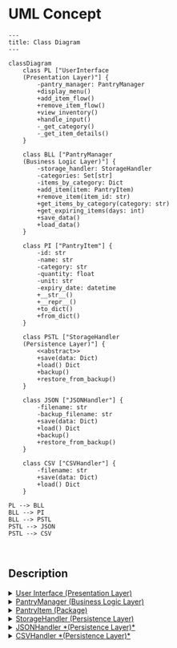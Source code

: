 # UML Concept

```mermaid
---
title: Class Diagram
--- 

classDiagram
    class PL ["UserInterface
    (Presentation Layer)"] {
        -pantry_manager: PantryManager
        +display_menu()
        +add_item_flow()
        +remove_item_flow()
        +view_inventory()
        +handle_input()
        -_get_category()
        -_get_item_details()
    }

    class BLL ["PantryManager
    (Business Logic Layer)"] {
        -storage_handler: StorageHandler
        -categories: Set[str]
        -items_by_category: Dict
        +add_item(item: PantryItem)
        +remove_item(item_id: str)
        +get_items_by_category(category: str)
        +get_expiring_items(days: int)
        +save_data()
        +load_data()
    }

    class PI ["PantryItem"] {
        -id: str
        -name: str
        -category: str
        -quantity: float
        -unit: str
        -expiry_date: datetime
        +__str__()
        +__repr__()
        +to_dict()
        +from_dict()
    }

    class PSTL ["StorageHandler
    (Persistence Layer)"] {
        <<abstract>>
        +save(data: Dict)
        +load() Dict
        +backup()
        +restore_from_backup()
    }

    class JSON ["JSONHandler"] {
        -filename: str
        -backup_filename: str
        +save(data: Dict)
        +load() Dict
        +backup()
        +restore_from_backup()
    }

    class CSV ["CSVHandler"] {
        -filename: str
        +save(data: Dict)
        +load() Dict
    }

PL --> BLL
BLL --> PI
BLL --> PSTL
PSTL --> JSON
PSTL --> CSV

```
<br>

<h2>Description</h2>

<details><summary><u>User Interface (Presentation Layer)</u></summary>
<br>

#### Questions I asked myself 🤔
- What will the user see upon start up?
- What is the first thing the user should do to fulfuil the purpose of the app?
- How can they resolve their own mistakes?
- How can they see what they've done?
- How can they navigate the app?

#### Symbols
- `-` means "private" (internal use only within the class)
    - Can't be accessed by other `class` and or `methods`
- `+` means "public" (can be accessed from outside the class)
    - `methods` that can be reused in other parts of the code

#### `attributes` *(Private)*
- `self.pantry_manager`
an object value being able to access other `methods` `attributes` and various functionalities if needed.

#### `methods` *(Public)*
- `display_menu()`
Shows the main menu options to the user on start up.
- `add_item_flow()`
Handles the complete process of adding a new item. The essential and purpose of the app.
- `remove_item_flow()`
Handles the complete process of removing an item. Allowing the user to control their inventory with the remove function.
- `view_inventory()`
Shows the current inventory to the user. Being able to showcase their inventory in a user friendly interface design.
- `handle_input()`
Processes user input and directs it to appropriate actions. Navigation throughout the app via a list type UI and number option. ß

#### `methods` *(Private)* ("getter")
- `_get_category()`
Internal helper method to get category information when adding an item *(Allowing the user to input information when prompted)*
- `_get_item_details()`
Internal helper method to gather item details *(Allowing the user to input information when prompted)*
</details>

<details><summary><u>PantryManager (Business Logic Layer)</u></summary>
<br>

#### Questions I asked myself 🤔
- Allowing the user to choose from previously added categories to save on input time.
- When viewing your items having them sorted by category rather than a long list of items. (Viewable UI)
- Allow the user to save their data locally to their device (CSV file format)
- Get the app to restore their inventory data from the CSV file and also if there is corruption to restore from JSON file. 

###### *\ CSV => User Friendly \ \ JSON => Dev Friendly \\*

#### `attributes` *(Private)*
- `self.storage_handler = StorageHandler` 
an object value being able to access other `methods` `attributes` and various functionalities if needed that relate to storage (read/write) CSV/JSON File.
- `self.categories = Set[str]` 
A Set data structure to store unique categories. `set` structures are unique only meaning that there wont be duplicates which is important for categories. 
- `items_by_category: Dict` 
A dictionary method that allows the items to be organized by category rather than a long list of items. Easier to sort and maintain. 

#### `methods` *(Public)*
- `add_item(item: PantryItem)`
Takes a 'PantryItem'(`class`, this has all the attributes of item, quantity, exp, etc) object as an input. Then adds it to the appropriate category in `items_by_category`
- `remove_item(item_id: str)` 
Takes an item's unique identifier(ID) then removes that item from the `items_by_category` dictionary.
- `get_items_by_category(category: str)`
Returns all items in a specified category. This will be used to show the users inventory by category and its items. 
- `get_expiring_items(days: int)`
Returns items that will expire within the specified number of days. Showcase the amount of days till expiry of item. 
- `save_data()`
Used in conjunction with `storage_handler` that will store user input to a CSV file and restore. 
- `load_data()`
Uses `storage_handler` to load saved data from CSV. Restoring users inventory from local storage. This would be the first check to initiate if new file needs to be created or not. This may also initialize `items_by_category` if data is needed.
</details>

<details><summary><u>PantryItem (Package)</u></summary>
<br>

#### Questions I asked myself 🤔
- What information does the user need to put in to save their items? (name, category, quantity, expiry date)

#### `attributes` *(Private)*
- `-id: str`
A unique identifier for each item. This will be used to update and or remove data.
- `-name: str`
The name of the item (e.g., "Apple", "Milk")
- `-category: str`
Which category this item belongs to (e.g., "Fruits", "Dairy")
- `-quantity: float`
Amount of the item
Using float allows for decimal quantities (e.g., 1.5 pounds)
- `-unit: str`
The measurement unit (e.g., "kg", "pieces", "liters")
- `-expiry_date: datetime`
When the item will expire
Using datetime type for proper date handling

#### `methods` *(Public)*
- `__str__()`
Python method for string representation. Used when printing the item for user display (`view_inventory`)
- `__repr__()` *[Troubleshooting]*
Python method for object representation
Used for debugging and development Returns a more detailed, technical representation
- `to_dict()` *[Serialization]*
Converts the `PantryItem` object's data to a dictionary format so it can be stored in CSV/JSON files.
Serialization means converting an object into a format that can be easily stored or transmitted.
- `from_dict()` *[Deserialization]*
Converts dictionary data (usually from stored CSV/JSON files) back into a `PantryItem` object so the app can work with it using object methods and attributes. 
</details>

<details><summary><u>StorageHandler (Persistence Layer)</u></summary>
<br>

#### Questions I asked myself 🤔
- `storageHandler` isn't a class or instance you must create specific types (like CSVStorage or JSONStorage)
- **<\<Abstract>>** defines a template/contract that enforces which methods must be implemented by any class that inherits from it (child classes).
- This ensures all storage handlers (CSV or JSON) will have the same core functionality, just implemented differently for their specific needs


#### `methods` *(Public)*
- `save(data: Dict)`
Defines that all storage handlers must implement a way to save dictionary data
- `load() : Dict`
Defines that all storage handlers must implement a way to load and return data as a dictionary
- `backup()`
Defines that all storage handlers must implement a backup functionality
- `restore_from_backup`
Defines that all storage handlers must implement a way to restore from backup

#### Why? **<\<Abstract>>**
- Consistency across different storage types
- Makes it easier to add new storage types later (like database storage)(expansion)
- Helps prevent errors by forcing implementation of all necessary methods
</details>

<details><summary><u>JSONHandler *(Persistence Layer)*</u></summary>
<br>

#### Questions I asked myself 🤔
- JSON is better at perserving data structures, more reliable for complex data.
- This relates to `StorageHandler` in which its a concrete implementation.
- ==> **Need to handle "FileNotFoundError"** <==

#### `attributes` *(Private)*
- `-filename: str` This stores the path/name of the JSON file.
- `-backup_filename: str` Stores the path/name of the "backup" JSON file.

#### `methods` *(Public)*
- `save(data: Dict)`
Takes dictionary data and saves to JSON file. This initiates the JSON writing (`json.dump()`)
- `load() -> Dict`
Reads JSON file and returns it as dictionary format (`json.load()`)
- `backup()`
Copy current JSON file and save it as "backup_filename.
- `restore_from_backup`
Copies "backup_filename" to "main_filename" when "main_filename" is corrupted. 
</details>

<details><summary><u>CSVHandler *(Persistence Layer)*</u></summary>
<br>

#### Questions I asked myself 🤔
- CSV is user friendly if needed to be entered in manually
- JSON serves as backup method
- Need to create CSV to JSON backup method.
- CSV error due to user edit. (Need to restore from JSON backup)

#### `attributes` *(Private)*
- `-filename: str` Stores the path/name of the CSV file

#### `methods` *(Public)*
- `save(data: Dict)`
Takes dictionary data and saves it to the CSV file (`csv.DictWriter`)
- `load() : Dict`
Reads the data from the CSV file and returns as dictionary format (`csv.DictReader`)
</details>

